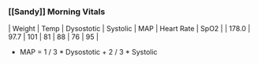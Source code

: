 ### [[Sandy]] Morning Vitals
| Weight | Temp | Dysostotic | Systolic | MAP | Heart Rate | SpO2 |
| 178.0 | 97.7 | 101 | 81 | 88 | 76 | 95 |
- MAP = 1 / 3 * Dysostotic + 2 / 3 * Systolic